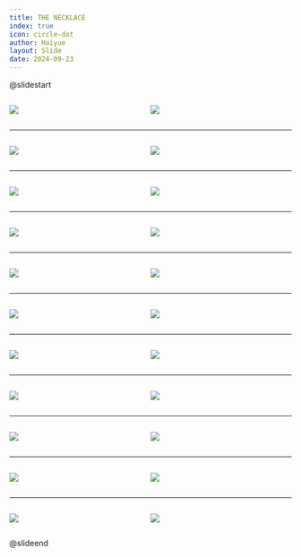 ```yaml
---
title: THE NECKLACE
index: true
icon: circle-dot
author: Haiyue
layout: Slide
date: 2024-09-23
---
```

 
@slidestart

<div style="display:flex">
<div style="flex:1">

![](/reading/english/Level-Z/THE%20NECKLACE/001.webp)
</div>
<div style="flex:1">

![](/reading/english/Level-Z/THE%20NECKLACE/002.webp)
</div>
</div>

---

<div style="display:flex">
<div style="flex:1">

![](/reading/english/Level-Z/THE%20NECKLACE/003.webp)
</div>
<div style="flex:1">

![](/reading/english/Level-Z/THE%20NECKLACE/004.webp)
</div>
</div>

---

<div style="display:flex">
<div style="flex:1">

![](/reading/english/Level-Z/THE%20NECKLACE/005.webp)
</div>
<div style="flex:1">

![](/reading/english/Level-Z/THE%20NECKLACE/006.webp)
</div>
</div>

---

<div style="display:flex">
<div style="flex:1">

![](/reading/english/Level-Z/THE%20NECKLACE/007.webp)
</div>
<div style="flex:1">

![](/reading/english/Level-Z/THE%20NECKLACE/008.webp)
</div>
</div>

---

<div style="display:flex">
<div style="flex:1">

![](/reading/english/Level-Z/THE%20NECKLACE/009.webp)
</div>
<div style="flex:1">

![](/reading/english/Level-Z/THE%20NECKLACE/010.webp)
</div>
</div>

---

<div style="display:flex">
<div style="flex:1">

![](/reading/english/Level-Z/THE%20NECKLACE/011.webp)
</div>
<div style="flex:1">

![](/reading/english/Level-Z/THE%20NECKLACE/012.webp)
</div>
</div>

---

<div style="display:flex">
<div style="flex:1">

![](/reading/english/Level-Z/THE%20NECKLACE/013.webp)
</div>
<div style="flex:1">

![](/reading/english/Level-Z/THE%20NECKLACE/014.webp)
</div>
</div>

---

<div style="display:flex">
<div style="flex:1">

![](/reading/english/Level-Z/THE%20NECKLACE/015.webp)
</div>
<div style="flex:1">

![](/reading/english/Level-Z/THE%20NECKLACE/016.webp)
</div>
</div>

---

<div style="display:flex">
<div style="flex:1">

![](/reading/english/Level-Z/THE%20NECKLACE/017.webp)
</div>
<div style="flex:1">

![](/reading/english/Level-Z/THE%20NECKLACE/018.webp)
</div>
</div>

---

<div style="display:flex">
<div style="flex:1">

![](/reading/english/Level-Z/THE%20NECKLACE/019.webp)
</div>
<div style="flex:1">

![](/reading/english/Level-Z/THE%20NECKLACE/020.webp)
</div>
</div>

---

<div style="display:flex">
<div style="flex:1">

![](/reading/english/Level-Z/THE%20NECKLACE/021.webp)
</div>
<div style="flex:1">

![](/reading/english/Level-Z/THE%20NECKLACE/022.webp)
</div>
</div>

@slideend